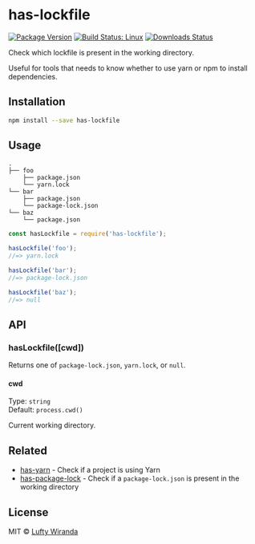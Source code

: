# has-lockfile

[![Package Version](https://img.shields.io/npm/v/has-lockfile.svg)](https://www.npmjs.com/package/has-lockfile)
[![Build Status: Linux](https://img.shields.io/travis/luftywiranda13/has-lockfile/master.svg)](https://travis-ci.org/luftywiranda13/has-lockfile)
[![Downloads Status](https://img.shields.io/npm/dm/has-lockfile.svg)](https://npm-stat.com/charts.html?package=has-lockfile&from=2016-04-01)

Check which lockfile is present in the working directory.

Useful for tools that needs to know whether to use yarn or npm to install dependencies.

## Installation

```sh
npm install --save has-lockfile
```

## Usage

```
.
├── foo
    ├── package.json
    └── yarn.lock
└── bar
    ├── package.json
    └── package-lock.json
└── baz
    └── package.json
```

```js
const hasLockfile = require('has-lockfile');

hasLockfile('foo');
//=> yarn.lock

hasLockfile('bar');
//=> package-lock.json

hasLockfile('baz');
//=> null
```

## API

### hasLockfile([cwd])

Returns one of `package-lock.json`, `yarn.lock`, or `null`.

#### cwd

Type: `string`<br>
Default: `process.cwd()`

Current working directory.

## Related

- [has-yarn](https://github.com/sindresorhus/has-yarn) - Check if a project is using Yarn
- [has-package-lock](https://github.com/luftywiranda13/has-package-lock) - Check if a `package-lock.json` is present in the working directory

## License

MIT &copy; [Lufty Wiranda](https://www.instagram.com/luftywiranda13)
